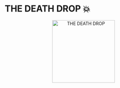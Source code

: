 # THE DEATH DROP 💥

<p align="center">
  <img src="![IMG_8681](https://github.com/user-attachments/assets/d91a3330-ede4-432c-9d75-50e8560a5a8d)
" alt="THE DEATH DROP" width="200"/>
</p>

